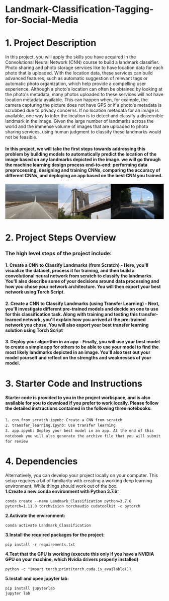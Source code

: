 # Landmark-Classification-Tagging-for-Social-Media
# 1. Project Description
In this project, you will apply the skills you have acquired in the Convolutional Neural Network (CNN) course to build a landmark classifier.
Photo sharing and photo storage services like to have location data for each photo that is uploaded. With the location data, these services can build advanced features, such as automatic suggestion of relevant tags or automatic photo organization, which help provide a compelling user experience. Although a photo's location can often be obtained by looking at the photo's metadata, many photos uploaded to these services will not have location metadata available. This can happen when, for example, the camera capturing the picture does not have GPS or if a photo's metadata is scrubbed due to privacy concerns.
If no location metadata for an image is available, one way to infer the location is to detect and classify a discernible landmark in the image. Given the large number of landmarks across the world and the immense volume of images that are uploaded to photo sharing services, using human judgment to classify these landmarks would not be feasible.

#### In this project, we will take the first steps towards addressing this problem by building models to automatically predict the location of the image based on any landmarks depicted in the image. we will go through the machine learning design process end-to-end: performing data preprocessing, designing and training CNNs, comparing the accuracy of different CNNs, and deploying an app based on the best CNN you trained.
![Landmark-Classification-Tagging-for-Social-Media](landmarks-example.png)

# 2. Project Steps Overview
### The high level steps of the project include: </br>
#### 1. Create a CNN to Classify Landmarks (from Scratch) - Here, you'll visualize the dataset, process it for training, and then build a convolutional neural network from scratch to classify the landmarks. You'll also describe some of your decisions around data processing and how you chose your network architecture. You will then export your best network using Torch Script.
#### 2. Create a CNN to Classify Landmarks (using Transfer Learning) - Next, you'll investigate different pre-trained models and decide on one to use for this classification task. Along with training and testing this transfer-learned network, you'll explain how you arrived at the pre-trained network you chose. You will also export your best transfer learning solution using Torch Script
#### 3. Deploy your algorithm in an app - Finally, you will use your best model to create a simple app for others to be able to use your model to find the most likely landmarks depicted in an image. You'll also test out your model yourself and reflect on the strengths and weaknesses of your model.

# 3. Starter Code and Instructions
#### Starter code is provided to you in the project workspace, and is also available for you to download if you prefer to work locally. Please follow the detailed instructions contained in the following three notebooks: </br>

`1. cnn_from_scratch.ipynb: Create a CNN from scratch` </br>
`2. transfer_learning.ipynb: Use transfer learning` </br>
`3. app.ipynb: Deploy your best model in an app. At the end of this notebook you will also generate the archive file that you will submit for review` </br>

# 4.  Dependencies
Alternatively, you can develop your project locally on your computer. This setup requires a bit of familiarity with creating a working deep learning environment. While things should work out of the box. </br>
**1.Create a new conda environment with Python 3.7.6:**
 ```
conda create --name Landmark_Classification python=3.7.6 pytorch=1.11.0 torchvision torchaudio cudatoolkit -c pytorch
```
**2.Activate the environment:**
```
conda activate Landmark_Classification
```
**3.Install the required packages for the project:**
```
pip install -r requirements.txt
```
**4.Test that the GPU is working (execute this only if you have a NVIDIA GPU on your machine, which Nvidia drivers properly installed)**
```
python -c "import torch;print(torch.cuda.is_available())
```
**5.Install and open jupyter lab:**
```
pip install jupyterlab 
jupyter lab
```

